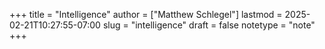 +++
title = "Intelligence"
author = ["Matthew Schlegel"]
lastmod = 2025-02-21T10:27:55-07:00
slug = "intelligence"
draft = false
notetype = "note"
+++
